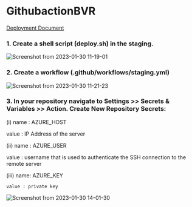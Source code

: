# GithubactionBVR

[Deployment Document](https://shorthillstech-my.sharepoint.com/:w:/p/preeti/EV4cBTdGEddIoBlTktV-n4kBY7Du_9gyIA77MDDVucA3Qg?e=laFTNu)

### 1. Create a shell script (deploy.sh) in the staging.

![Screenshot from 2023-01-30 11-19-01](https://user-images.githubusercontent.com/115537106/215397420-5ce6f53f-4580-46e4-b913-e28c2114bb1d.png)



### 2. Create a workflow (.github/workflows/staging.yml)
![Screenshot from 2023-01-30 11-21-23](https://user-images.githubusercontent.com/115537106/215397745-8c392b87-b0a0-4493-ab1c-829bcb2bae69.png)

### 3. In your repository navigate to Settings >> Secrets & Variables >> Action. Create New Repository Secrets:

(i) name : AZURE_HOST
   
   value : IP Address of the server
   
(ii) name : AZURE_USER

   value  : username that is used to authenticate the SSH connection to the remote server
   
(iii) name: AZURE_KEY

    value : private key
    
    
![Screenshot from 2023-01-30 14-01-30](https://user-images.githubusercontent.com/115537106/215428151-81b5da74-fcd7-409b-a12a-052cab1961c8.png)



